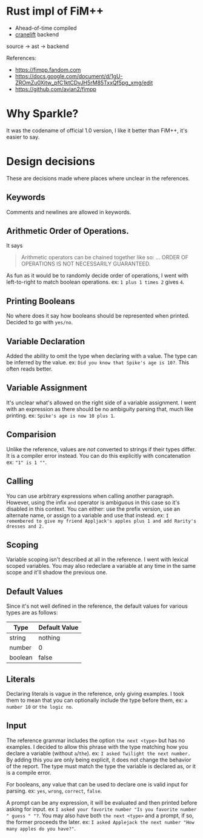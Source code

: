 # Rust impl of FiM++

- Ahead-of-time compiled
- [cranelift](https://github.com/bytecodealliance/cranelift) backend

source -> ast -> backend

References:
- https://fimpp.fandom.com
- https://docs.google.com/document/d/1gU-ZROmZu0Xitw_pfC1ktCDvJH5rM85TxxQf5pg_xmg/edit
- https://github.com/avian2/fimpp

# Why Sparkle?

It was the codename of official 1.0 version, I like it better than FiM++, it's
easier to say.

# Design decisions

These are decisions made where places where unclear in the references.

## Keywords

Comments and newlines are allowed in keywords.

## Arithmetic Order of Operations.

It says
> Arithmetic operators can be chained together like so:
  <value><operator><value><operator><value>...
  ORDER OF OPERATIONS IS NOT NECESSARILY GUARANTEED.

As fun as it would be to randomly decide order of operations, I went with left-to-right to match boolean operations.
ex: `1 plus 1 times 2` gives `4`.

## Printing Booleans

No where does it say how booleans should be represented when printed. Decided to go with `yes/no`.

## Variable Declaration

Added the ability to omit the type when declaring with a value. The type can be inferred by the value.
ex: `Did you know that Spike's age is 10?`. This often reads better.

## Variable Assignment

It's unclear what's allowed on the right side of a variable assignment. I went with an expression as there should be no
ambiguity parsing that, much like printing. ex: `Spike's age is now 10 plus 1`.

## Comparision

Unlike the reference, values are _not_ converted to strings if their types differ. It is a compiler error instead. You
can do this explicitly with concatenation ex: `"1" is 1 ""`.

## Calling

You can use arbitrary expressions when calling another paragraph. However, using the infix `and`
operator is ambiguous in this case so it's disabled in this context. You can either: use the prefix
version, use an alternate name, or assign to a variable and use that instead. ex:
`I remembered to give my friend Appljack's apples plus 1 and add Rarity's dresses and 2.`

## Scoping

Variable scoping isn't described at all in the reference. I went with lexical scoped variables. You may also redeclare a 
variable at any time in the same scope and it'll shadow the previous one.

## Default Values

Since it's not well defined in the reference, the default values for various types are as follows:

| Type    | Default Value |
|---------|---------------|
| string  | nothing       |
| number  | 0             |
| boolean | false         |

## Literals

Declaring literals is vague in the reference, only giving examples. I took them to mean that you can optionally include
the type before them, ex: `a number 10` or `the logic no`.

## Input

The reference grammar includes the option `the next <type>` but has no examples. I decided to allow this phrase with the
type matching how you declare a variable (without `a`/`the`). ex: `I asked Twilight the next number.` By adding this you 
are only being explicit, it does not change the behavior of the report. The type must match the type the variable is
declared as, or it is a compile error.

For booleans, any value that can be used to declare one is valid input for parsing. ex: `yes`, `wrong`, `correct`, `false`.

A prompt can be any expression, it will be evaluated and then printed before asking for input. ex
`I asked your favorite number "Is you favorite number " guess " "?`. You may also have both `the next <type>` and a 
prompt, if so, the former proceeds the later. ex: `I asked Applejack the next number "How many apples do you have?"`.